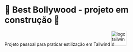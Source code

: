 # 🚧 Best Bollywood - projeto em construção 🚧

Projeto pessoal para praticar estilização em Tailwind <img src="https://user-images.githubusercontent.com/106452876/214439578-6e5b3869-9faa-4ee0-99e0-9707c6278f35.png" alt="logo tailwind" width="50"/>
